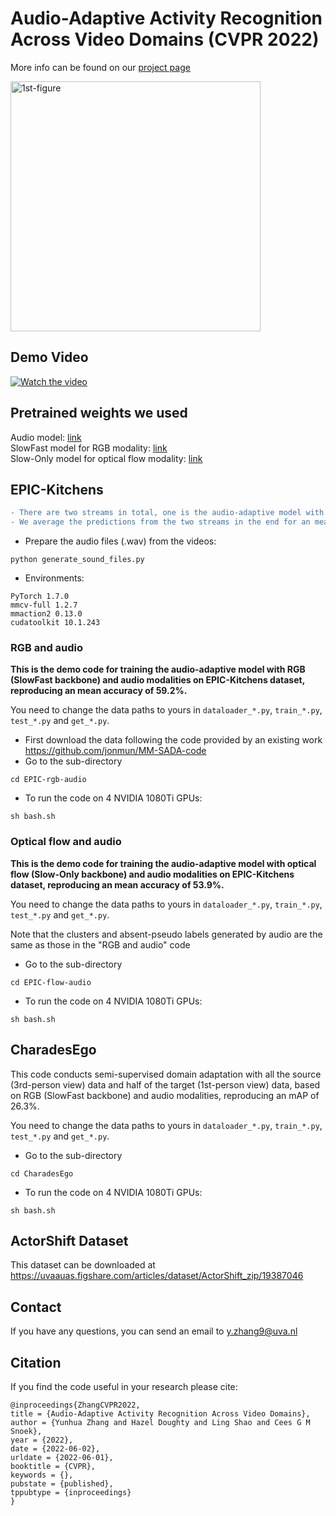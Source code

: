 # Audio-Adaptive Activity Recognition Across Video Domains (CVPR 2022)

More info can be found on our [project page](https://xiaobai1217.github.io/DomainAdaptation/)


<img width="400" alt="1st-figure" src="https://user-images.githubusercontent.com/22721775/159116800-2df8b1f2-c622-4e4e-8e9a-53be7bc1ae93.png">

## Demo Video


[![Watch the video](https://user-images.githubusercontent.com/22721775/159116907-5e4f934c-9ec9-41b2-acb4-7b59c8219cb6.png)](https://youtube.com/embed/Lh3gb6NMhB4)

## Pretrained weights we used

Audio model: [link](http://www.robots.ox.ac.uk/~vgg/data/vggsound/models/H.pth.tar) </br>
SlowFast model for RGB modality: [link](https://download.openmmlab.com/mmaction/recognition/slowfast/slowfast_r101_8x8x1_256e_kinetics400_rgb/slowfast_r101_8x8x1_256e_kinetics400_rgb_20210218-0dd54025.pth) </br>
Slow-Only model for optical flow modality: [link](https://download.openmmlab.com/mmaction/recognition/slowonly/slowonly_r50_8x8x1_256e_kinetics400_flow/slowonly_r50_8x8x1_256e_kinetics400_flow_20200704-6b384243.pth)

## EPIC-Kitchens

```diff
- There are two streams in total, one is the audio-adaptive model with RGB and audio modalities, and the other is the audio-adaptive model with optical flow and audio modalities.
- We average the predictions from the two streams in the end for an mean accuracy of 61.0%.
```

* Prepare the audio files (.wav) from the videos:

```
python generate_sound_files.py
```

* Environments:

```
PyTorch 1.7.0
mmcv-full 1.2.7
mmaction2 0.13.0
cudatoolkit 10.1.243
```


### RGB and audio
**This is the demo code for training the audio-adaptive model with RGB (SlowFast backbone) and audio modalities on EPIC-Kitchens dataset, reproducing an mean accuracy of 59.2%.**

You need to change the data paths to yours in `dataloader_*.py`, `train_*.py`, `test_*.py` and `get_*.py`. 

* First download the data following the code provided by an existing work https://github.com/jonmun/MM-SADA-code
* Go to the sub-directory
```
cd EPIC-rgb-audio
```


* To run the code on 4 NVIDIA 1080Ti GPUs:
```
sh bash.sh
```

### Optical flow and audio
**This is the demo code for training the audio-adaptive model with optical flow (Slow-Only backbone) and audio modalities on EPIC-Kitchens dataset, reproducing an mean accuracy of 53.9%.**

You need to change the data paths to yours in `dataloader_*.py`, `train_*.py`, `test_*.py` and `get_*.py`. 

Note that the clusters and absent-pseudo labels generated by audio are the same as those in the "RGB and audio" code

* Go to the sub-directory
```
cd EPIC-flow-audio
```


* To run the code on 4 NVIDIA 1080Ti GPUs:
```
sh bash.sh
```

## CharadesEgo
This code conducts semi-supervised domain adaptation with all the source (3rd-person view) data and half of the target (1st-person view) data, based on RGB (SlowFast backbone) and audio modalities, reproducing an mAP of 26.3%. 

You need to change the data paths to yours in `dataloader_*.py`, `train_*.py`, `test_*.py` and `get_*.py`. 

* Go to the sub-directory
```
cd CharadesEgo
```


* To run the code on 4 NVIDIA 1080Ti GPUs:
```
sh bash.sh
```


## ActorShift Dataset

This dataset can be downloaded at https://uvaauas.figshare.com/articles/dataset/ActorShift_zip/19387046


## Contact

If you have any questions, you can send an email to y.zhang9@uva.nl

## Citation
If you find the code useful in your research please cite:
```
@inproceedings{ZhangCVPR2022,
title = {Audio-Adaptive Activity Recognition Across Video Domains},
author = {Yunhua Zhang and Hazel Doughty and Ling Shao and Cees G M Snoek},
year = {2022},
date = {2022-06-02},
urldate = {2022-06-01},
booktitle = {CVPR},
keywords = {},
pubstate = {published},
tppubtype = {inproceedings}
}
```
